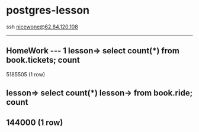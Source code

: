 # postgres-lesson

ssh nicewone@62.84.120.108

-------------
HomeWork
--- 1
lesson=> select count(*) from book.tickets;
  count  
---------
 5185505
(1 row)

lesson=> select count(*)
lesson-> from book.ride;
 count  
--------
 144000
(1 row)
---
